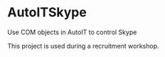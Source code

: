 AutoITSkype
===========

Use COM objects in AutoIT to control Skype

This project is used during a recruitment workshop.
